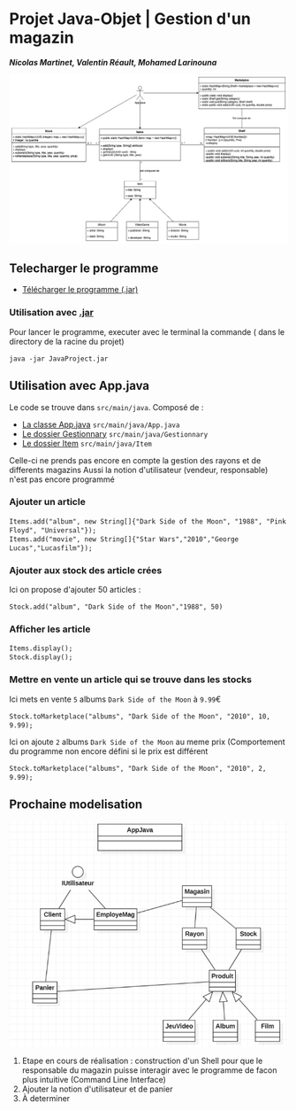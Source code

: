 # Projet Java-Objet | Gestion d'un magazin
_**Nicolas Martinet, Valentin Réault, Mohamed Larinouna**_

![Première modélisation](temporaryModel1.png)


## Telecharger le programme

- [Télécharger le programme (.jar)](https://github.com/nicolasmtnt/undegraduate-java-project/raw/main/JavaProject.jar)

### Utilisation avec [.jar](JavaProject.jar)

Pour lancer le programme, executer avec le terminal la commande ( dans le directory de la racine du projet)
```
java -jar JavaProject.jar
```


## Utilisation avec App.java

Le code se trouve dans `src/main/java`.
Composé de :
- [La classe App.java](src/main/java/App.java) `src/main/java/App.java`
- [Le dossier Gestionnary](src/main/java/Gestionnary) `src/main/java/Gestionnary`
- [Le dossier Item](src/main/java/Item) `src/main/java/Item`

Celle-ci ne prends pas encore en compte la gestion des rayons et de differents magazins
Aussi la notion d'utilisateur (vendeur, responsable) n'est pas encore programmé


### Ajouter un article

```
Items.add("album", new String[]{"Dark Side of the Moon", "1988", "Pink Floyd", "Universal"});
Items.add("movie", new String[]{"Star Wars","2010","George Lucas","Lucasfilm"});
```

### Ajouter aux stock des article crées

Ici on propose d'ajouter 50 articles :

```
Stock.add("album", "Dark Side of the Moon","1988", 50)
```

### Afficher les article

```
Items.display();
Stock.display();
```


### Mettre en vente un article qui se trouve dans les stocks

Ici mets en vente `5` albums `Dark Side of the Moon` à `9.99`€
```
Stock.toMarketplace("albums", "Dark Side of the Moon", "2010", 10, 9.99);
```

Ici on ajoute `2` albums `Dark Side of the Moon` au meme prix (Comportement du programme non encore défini si le prix est différent
```
Stock.toMarketplace("albums", "Dark Side of the Moon", "2010", 2, 9.99);
```

## Prochaine modelisation

![Première modélisation](tamporarymodel2.png)

1. Etape en cours de réalisation : construction d'un Shell pour que le responsable du magazin puisse interagir avec le programme de facon plus intuitive (Command Line Interface)
2. Ajouter la notion d'utilisateur et de panier
3. À determiner
